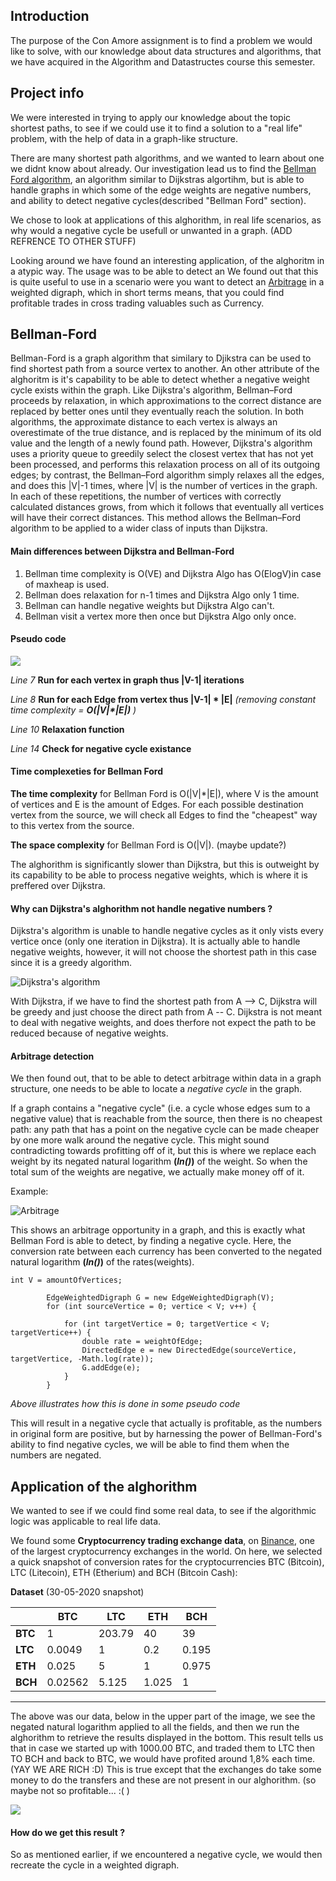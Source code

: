 ## Introduction
The purpose of the Con Amore assignment is to find a problem we would like to solve, with our knowledge about data structures and algorithms, that we have acquired in the Algorithm and Datastructes course this semester.

## Project info
We were interested in trying to apply our knowledge about the topic shortest paths, to see if we could use it to find a solution to a "real life" problem, with the help of data in a graph-like structure.

There are many shortest path algorithms, and we wanted to learn about one we didnt know about already. Our investigation lead us to find the [Bellman Ford algorithm](https://en.wikipedia.org/wiki/Bellman%E2%80%93Ford_algorithm), an algorithm similar to Dijkstras algortihm, but is able to handle graphs in which some of the edge weights are negative numbers, and ability to detect negative cycles(described "Bellman Ford" section).

We chose to look at applications of this alghorithm, in real life scenarios, as why would a negative cycle be usefull or unwanted in a graph. (ADD REFRENCE TO OTHER STUFF) 

Looking around we have found an interesting application, of the alghoritm in a atypic way. The usage was to be able to detect an We found out that this is quite useful to use in a scenario were you want to detect an [Arbitrage](https://en.wikipedia.org/wiki/Arbitrage) in a weighted digraph, which in short terms means, that you could find profitable trades in cross trading valuables such as Currency.

## Bellman-Ford

Bellman-Ford is a graph algorithm that similary to Djikstra can be used to find shortest path from a source vertex to another. An other attribute of the alghoritm is it's capability to be able to detect whether a negative weight cycle exists within the graph.
Like Dijkstra's algorithm, Bellman–Ford proceeds by relaxation, in which approximations to the correct distance are replaced by better ones until they eventually reach the solution. In both algorithms, the approximate distance to each vertex is always an overestimate of the true distance, and is replaced by the minimum of its old value and the length of a newly found path. However, Dijkstra's algorithm uses a priority queue to greedily select the closest vertex that has not yet been processed, and performs this relaxation process on all of its outgoing edges; by contrast, the Bellman–Ford algorithm simply relaxes all the edges, and does this |V|-1 times, where |V| is the number of vertices in the graph. In each of these repetitions, the number of vertices with correctly calculated distances grows, from which it follows that eventually all vertices will have their correct distances. This method allows the Bellman–Ford algorithm to be applied to a wider class of inputs than Dijkstra.

#### Main differences between Dijkstra and Bellman-Ford
1. Bellman time complexity is O(VE) and Dijkstra Algo has O(ElogV)in case of maxheap is used.
2. Bellman does relaxation for n-1 times and Dijkstra Algo only 1 time.
3. Bellman can handle negative weights but Dijkstra Algo can't.
4. Bellman visit a vertex more then once but Dijkstra Algo only once.

#### Pseudo code

![](/assets/pseudocode.png)

*Line 7* **Run for each vertex in graph thus |V-1| iterations**

*Line 8* **Run for each Edge from vertex thus |V-1| * |E|**  *(removing constant time complexity = **O(|V|\*|E|)** )*

*Line 10* **Relaxation function**

*Line 14* **Check for negative cycle existance**



#### Time complexeties for Bellman Ford
**The time complexity** for Bellman Ford is O(|V|*|E|), where V is the amount of vertices and E is the amount of Edges. For each possible destination vertex from the source, we will check all Edges to find the "cheapest" way to this vertex from the source.

**The space complexity** for Bellman Ford is O(|V|). (maybe update?)

The alghorithm is significantly slower than Dijkstra, but this is outweight by its capability to be able to process negative weights, which is where it is preffered over Dijkstra.

#### Why can Dijkstra's alghorithm not handle negative numbers ?
Dijkstra's algorithm is unable to handle negative cycles as it only vists every vertice once (only one iteration in Dijkstra). It is actually able to handle negative weights, however, it will not choose the shortest path in this case since it is a greedy algorithm.

![Dijkstra's algorithm](/assets/dijkstra.PNG)

With Dijkstra, if we have to find the shortest path from A --> C, Dijkstra will be greedy and just choose the direct path from A -- C. Dijkstra is not meant to deal with negative weights, and does therfore not expect the path to be reduced because of negative weights.

#### Arbitrage detection
We then found out, that to be able to detect arbitrage within data in a graph structure, one needs to be able to locate a *negative cycle* in the graph.

If a graph contains a "negative cycle" (i.e. a cycle whose edges sum to a negative value) that is reachable from the source, then there is no cheapest path: any path that has a point on the negative cycle can be made cheaper by one more walk around the negative cycle. 
This might sound contradicting towards profitting off of it, but this is where we replace each weight by its negated natural logarithm **(*ln()*)** of the weight. So when the total sum of the weights are negative, we actually make money off of it.

Example: 

![Arbitrage](/assets/Arbitrage.PNG)

This shows an arbitrage opportunity in a graph, and this is exactly what Bellman Ford is able to detect, by finding a negative cycle. Here, the conversion rate between each currency has been converted to the negated natural logarithm **(*ln()*)** of the rates(weights). 

```
int V = amountOfVertices;

        EdgeWeightedDigraph G = new EdgeWeightedDigraph(V);
        for (int sourceVertice = 0; vertice < V; v++) {

            for (int targetVertice = 0; targetVertice < V; targetVertice++) {
                double rate = weightOfEdge;
                DirectedEdge e = new DirectedEdge(sourceVertice, targetVertice, -Math.log(rate));
                G.addEdge(e);
            }
        }
```
*Above illustrates how this is done in some pseudo code*

This will result in a negative cycle that actually is profitable, as the numbers in original form are positive, but by harnessing the power of Bellman-Ford's ability to find negative cycles, we will be able to find them when the numbers are negated.


## Application of the alghorithm 

We wanted to see if we could find some real data, to see if the algorithmic logic was applicable to real life data. 

We found some **Cryptocurrency trading exchange data**, on [Binance](https://en.wikipedia.org/wiki/Binance), one of the largest cryptocurrency exchanges in the world. On here, we selected a quick snapshot of conversion rates for the cryptocurrencies BTC (Bitcoin), LTC (Litecoin), ETH (Etherium) and BCH (Bitcoin Cash):

**Dataset** (30-05-2020 snapshot)

|  | BTC | LTC | ETH | BCH |
| --- | --- | --- | --- | --- | 
| **BTC** | 1 | 203.79 | 40 | 39 | 
| **LTC** |   0.0049 |  1 | 0.2 | 0.195| 
| **ETH** |   0.025 |   5 |       1  |    0.975| 
| **BCH** |   0.02562 |  5.125 |   1.025 |  1| 

---

The above was our data, below in the upper part of the image, we see the negated natural logarithm applied to all the fields, and then we run the alghorithm to retrieve the results displayed in the bottom. This result tells us that in case we started up with 1000.00 BTC, and traded them to LTC then TO BCH and back to BTC, we would have profited around 1,8% each time. (YAY WE ARE RICH :D) This is true except that the exchanges do take some money to do the transfers and these are not present in our alghorithm. (so maybe not so profitable... :( ) 

![](/assets/crypto.png)

#### How do we get this result ?
So as mentioned earlier, if we encountered a negative cycle, we would then recreate the cycle in a weighted digraph.

<!-- Complexity
Relaxation - "efter V-1 iterationer, kører den checket efter negative cycles igen. .. undersøg nærmere

resultat

Reflection (what we could have used)

- Floyd warshall

- Johnson something -->
